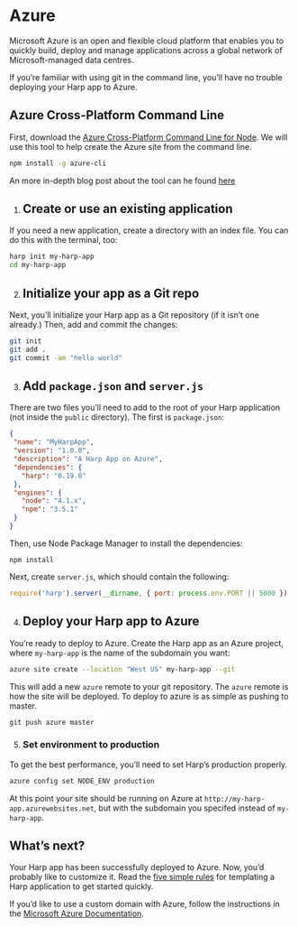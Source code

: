 # Azure

Microsoft Azure is an open and flexible cloud platform that enables you to quickly build, deploy and manage applications across a global network of Microsoft-managed data centres.

If you’re familiar with using git in the command line, you’ll have no trouble deploying your Harp app to Azure.

## Azure Cross-Platform Command Line

First, download the [Azure Cross-Platform Command Line for Node](https://github.com/Azure/azure-sdk-for-node).
We will use this tool to help create the Azure site from the command line.

```sh
npm install -g azure-cli
```

An more in-depth blog post about the tool can he found [here](http://www.hanselman.com/blog/WindowsAzureNoKidding.aspx)

1. ## Create or use an existing application

  If you need a new application, create a directory with an index file. You can do this with the terminal, too:

  ```sh
  harp init my-harp-app
  cd my-harp-app
  ```

2. ## Initialize your app as a Git repo

  Next, you’ll initialize your Harp app as a Git repository (if it isn’t one already.) Then, add and commit the changes:

  ```sh
  git init
  git add .
  git commit -am "hello world"
  ```

3. ## Add `package.json` and `server.js`

  There are two files you’ll need to add to the root of your Harp application (not inside the `public` directory). The first is `package.json`:

  ```json
  {
   "name": "MyHarpApp",
   "version": "1.0.0",
   "description": "A Harp App on Azure",
   "dependencies": {
     "harp": "0.19.0"
   },
   "engines": {
     "node": "4.1.x",
     "npm": "3.5.1"
   }
  }
  ```

  Then, use Node Package Manager to install the dependencies:

  ```
  npm install
  ```

  Next, create `server.js`, which should contain the following:

  ```js
  require('harp').server(__dirname, { port: process.env.PORT || 5000 })
  ```

4. ## Deploy your Harp app to Azure

  You’re ready to deploy to Azure. Create the Harp app as an Azure project, where `my-harp-app` is the name of the subdomain you want:

  ```sh
  azure site create --location "West US" my-harp-app --git
  ```

  This will add a new `azure` remote to your git repository. The `azure` remote is how the site will be deployed. To deploy to azure is as simple as pushing to master.

  ```
  git push azure master
  ```
5. ### Set environment to production

  To get the best performance, you’ll need to set Harp’s production properly.

  ```sh
  azure config set NODE_ENV production
  ```

  At this point your site should be running on Azure at `http://my-harp-app.azurewebsites.net`, but with the subdomain you specifed instead of `my-harp-app`.

## What’s next?

Your Harp app has been successfully deployed to Azure. Now, you’d probably like to customize it. Read the [five simple rules](https://harp.rip/docs/development/rules) for templating a Harp application to get started quickly.

If you’d like to use a custom domain with Azure, follow the instructions in the [Microsoft Azure Documentation](http://azure.microsoft.com/en-us/documentation/articles/cloud-services-custom-domain-name/).
